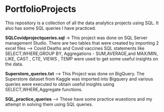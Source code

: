 # PortfolioProjects
This repository is a collection of all the data analytics projects using SQL. 
It also has some SQL queries I have practiced.

**SQLCovidprojectqueries.sql** -> This project was done on SQL Server management Studio. 
There are two tables that were created by importing 2 excel files --> Covid Deaths and Covid vaccines
SQL statements like SELECT,WHERE,GROUP BY, Aggregations - SUM,AVERAGE,and MAX/MIN, LIKE, CAST , CTE, VIEWS , TEMP were used to get some useful insights on the data.

**Superstore_queries.txt**  --> This Project was done on BigQuery.
The Superstore dataset from Kaggle was imported into Bigquery and various queries were executed to obtain useful insights using SELECT,WHERE,Aggregate functions.

**SQL_practice_queries** --> These have some practice wuestions and my attempt in solving them using SQL queries.

